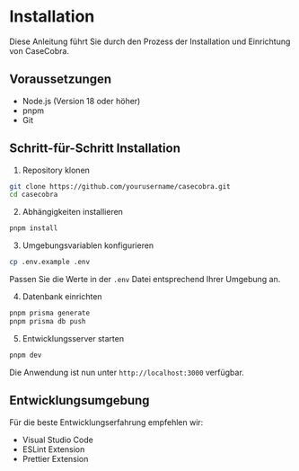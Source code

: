 # Installation

Diese Anleitung führt Sie durch den Prozess der Installation und Einrichtung von CaseCobra.

## Voraussetzungen

- Node.js (Version 18 oder höher)
- pnpm
- Git

## Schritt-für-Schritt Installation

1. Repository klonen
```bash
git clone https://github.com/yourusername/casecobra.git
cd casecobra
```

2. Abhängigkeiten installieren
```bash
pnpm install
```

3. Umgebungsvariablen konfigurieren
```bash
cp .env.example .env
```
Passen Sie die Werte in der `.env` Datei entsprechend Ihrer Umgebung an.

4. Datenbank einrichten
```bash
pnpm prisma generate
pnpm prisma db push
```

5. Entwicklungsserver starten
```bash
pnpm dev
```

Die Anwendung ist nun unter `http://localhost:3000` verfügbar.

## Entwicklungsumgebung

Für die beste Entwicklungserfahrung empfehlen wir:
- Visual Studio Code
- ESLint Extension
- Prettier Extension
